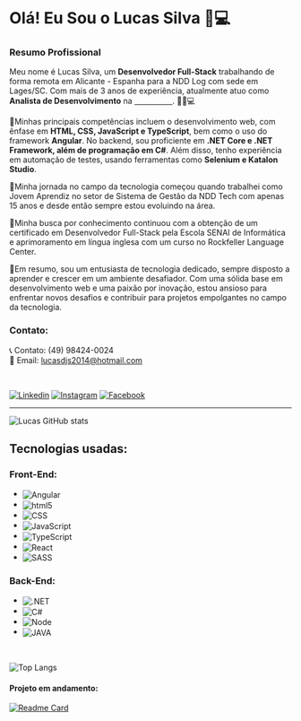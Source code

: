
<h1> Olá! Eu Sou o Lucas Silva 👋💻</h1> 

### Resumo Profissional
<div>
<p>Meu nome é Lucas Silva, um <b>Desenvolvedor Full-Stack</b> trabalhando de forma remota em Alicante - Espanha para a NDD Log com sede em Lages/SC. Com mais de 3 anos de experiência, atualmente atuo como <b>Analista de Desenvolvimento</b> na <a href="https://ndd.tech/" target="_blank"><b style= "color:white">NDD Tech</b></a>. 👩‍💻💻</p>

<p>🚀Minhas principais competências incluem o desenvolvimento web, com ênfase em <strong>HTML, CSS, JavaScript e TypeScript</strong>, bem como o uso do framework <b>Angular</b>. No backend, sou proficiente em <b>.NET Core e .NET Framework, além de programação em C#</b>. Além disso, tenho experiência em automação de testes, usando ferramentas como <b>Selenium e Katalon Studio</b>.</p>

🚀Minha jornada no campo da tecnologia começou quando trabalhei como Jovem Aprendiz no setor de Sistema de Gestão da NDD Tech com apenas 15 anos e desde então sempre estou evoluindo na área.

🚀Minha busca por conhecimento continuou com a obtenção de um certificado em Desenvolvedor Full-Stack pela Escola SENAI de Informática e aprimoramento em língua inglesa com um curso no Rockfeller Language Center.

🚀Em resumo, sou um entusiasta de tecnologia dedicado, sempre disposto a aprender e crescer em um ambiente desafiador. Com uma sólida base em desenvolvimento web e uma paixão por inovação, estou ansioso para enfrentar novos desafios e contribuir para projetos empolgantes no campo da tecnologia.

### Contato:
📞 Contato: (49) 98424-0024  
📧 Email: lucasdjs2014@hotmail.com  

<br>
</div>

[![Linkedin](https://img.shields.io/badge/LinkedIn-0077B5?style=for-the-badge&logo=linkedin&logoColor=white)](https://www.linkedin.com/in/lucasjesus/)
[![Instagram](https://img.shields.io/badge/Instagram-E4405F?style=for-the-badge&logo=instagram&logoColor=white)](https://www.instagram.com/lucasjsv/) [![Facebook](https://img.shields.io/badge/Facebook-1877F2?style=for-the-badge&logo=facebook&logoColor=white)](https://www.facebook.com/lucas.jesus.7712/)

<hr>


![Lucas GitHub stats](https://github-readme-stats.vercel.app/api?username=lucasdjs&show_icons=true&theme=dark)

## Tecnologias usadas:

<div style= "display: inline_block">
<h3>Front-End:</h3>
<ul>    <li>
<img align = "center" alt="Angular" src="https://img.shields.io/badge/Angular-DD0031?style=for-the-badge&logo=angular&logoColor=white" /></li>
    <li><img align = "center" alt="html5" src="https://img.shields.io/badge/HTML5-E34F26?style=for-the-badge&logo=html5&logoColor=white" /></li> 
    <li><img align = "center" alt="CSS" src="https://img.shields.io/badge/CSS3-1572B6?style=for-the-badge&logo=css3&logoColor=white" /></li>
    <li><img align = "center" alt="JavaScript" src="https://img.shields.io/badge/JavaScript-F7DF1E?style=for-the-badge&logo=javascript&logoColor=black" /></li>
    <li><img align = "center" alt="TypeScript" src="https://img.shields.io/badge/TypeScript-007ACC?style=for-the-badge&logo=typescript&logoColor=white" /></li>  
    <li><img align = "center" alt="React" src="https://img.shields.io/badge/React-20232A?style=for-the-badge&logo=react&logoColor=61DAFB" /></li>
    <li><img align = "center" alt="SASS" src="https://img.shields.io/badge/Sass-CC6699?style=for-the-badge&logo=sass&logoColor=white" /></li>
</ul>

<h3>Back-End:</h3>
<ul> <li><img align = "center" alt=".NET" src="https://img.shields.io/badge/.NET-5C2D91?style=for-the-badge&logo=.net&logoColor=white" /></li>
<li>
<img align = "center" alt="C#" src="https://img.shields.io/badge/C%23-239120?style=for-the-badge&logo=c-sharp&logoColor=white" /></li>
<li><img align = "center" alt="Node" src="https://img.shields.io/badge/Node.js-43853D?style=for-the-badge&logo=node.js&logoColor=white" /></li>
<li><img align = "center" alt="JAVA" src="https://img.shields.io/badge/Java-ED8B00?style=for-the-badge&logo=openjdk&logoColor=white" /></li>
</ul>

<br>

![Top Langs](https://github-readme-stats.vercel.app/api/top-langs/?username=lucasdjs&hide_progress=false&theme=dark&custom_title=💻💡⚙️)
</div>

<h4>Projeto em andamento:</h4>

[![Readme Card](https://github-readme-stats.vercel.app/api/pin/?username=lucasdjs&repo=eventosapi&theme=dark)](https://github.com/lucasdjs/eventosapi)
